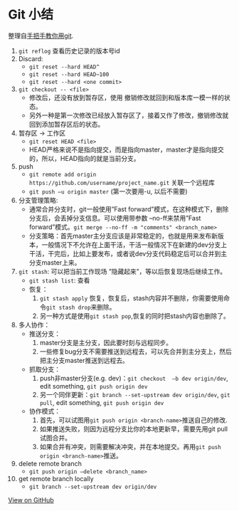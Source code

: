 # Git 小结


整理自[手把手教你用git](http://www.cnblogs.com/tugenhua0707/p/4050072.html).
<!--more-->

1. `git reflog` 查看历史记录的版本号id
2. Discard:
    * `git reset --hard HEAD^`
    * `git reset --hard HEAD~100`
    * `git reset --hard <one commit>`
3. `git checkout -- <file>`
    + 修改后，还没有放到暂存区，使用 撤销修改就回到和版本库一模一样的状态。
    + 另外一种是第一次修改已经放入暂存区了，接着又作了修改，撤销修改就回到添加暂存区后的状态。
4. 暂存区 -> 工作区
    + `git reset HEAD <file>`
    + HEAD严格来说不是指向提交，而是指向master，master才是指向提交的，所以，HEAD指向的就是当前分支。
5. push
    + `git remote add origin https://github.com/username/project_name.git` 关联一个远程库
    + `git push –u origin master` (第一次要用-u, 以后不需要)
6. 分支管理策略: 
    + 通常合并分支时，git一般使用”Fast forward”模式，在这种模式下，删除分支后，会丢掉分支信息。可以使用带参数 –no-ff来禁用”Fast forward”模式。`git merge --no-ff -m "comments" <branch_name>`
    + 分支策略：首先master主分支应该是非常稳定的，也就是用来发布新版本，一般情况下不允许在上面干活，干活一般情况下在新建的dev分支上干活，干完后，比如上要发布，或者说dev分支代码稳定后可以合并到主分支master上来。
7. `git stash`: 可以把当前工作现场 ”隐藏起来”，等以后恢复现场后继续工作。
    + `git stash list`: 查看
    + 恢复：
        1. `git stash apply` 恢复，恢复后，stash内容并不删除，你需要使用命令`git stash drop`来删除。
        2. 另一种方式是使用`git stash pop`,恢复的同时把stash内容也删除了。
8. 多人协作：
    + 推送分支：
        1. master分支是主分支，因此要时刻与远程同步。
        2. 一些修复bug分支不需要推送到远程去，可以先合并到主分支上，然后把主分支master推送到远程去。
    + 抓取分支：
        1. push非master分支(e.g. dev)：`git checkout  –b dev origin/dev`, edit something, `git push origin dev`
        2. 另一个同伴更新：`git branch --set-upstream dev origin/dev`, `git pull`, edit something, `git push origin dev`
    + 协作模式：
        1. 首先，可以试图用`git push origin <branch-name>`推送自己的修改.
        2. 如果推送失败，则因为远程分支比你的本地更新早，需要先用git pull试图合并。
        3. 如果合并有冲突，则需要解决冲突，并在本地提交。再用`git push origin <branch-name>`推送。
9. delete remote branch
    + `git push origin —delete <branch_name>`
10. get remote branch locally
    + `git branch --set-upstream dev origin/dev`


[View on GitHub](https://github.com/qiwihui/blog/issues/13)


